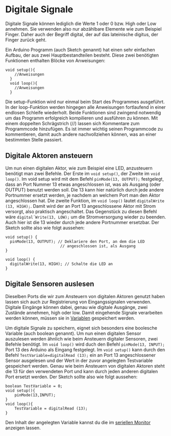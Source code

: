 # Digitale Signale

Digitale Signale können lediglich die Werte 1 oder 0 bzw. High oder Low annehmen. Sie verwenden also nur abzählbare Elemente wie zum Beispiel Finger. Daher auch der Begriff digital, der auf das lateinische digitus, der Finger zurück geht.

Ein Arduino Programm (auch Sketch genannt) hat einen sehr einfachen Aufbau, der aus zwei Hauptbestandteilen besteht. Diese zwei benötigten Funktionen enthalten Blöcke von Anweisungen:

```
void setup(){
    //Anweisungen
  }
  void loop(){
    //Anweisungen
  }
```

Die setup-Funktion wird nur einmal beim Start des Programmes ausgeführt. In der loop-Funktion werden hingegen alle Anweisungen fortlaufend in einer endlosen Schleife wiederholt. Beide Funktionen sind zwingend notwendig um das Programm erfolgreich kompilieren und ausführen zu können. Mit einem doppelten Schrägstrich (//) lassen sich Kommentare zum Programmcode hinzufügen. Es ist immer wichtig seinen Programmcode zu kommentieren, damit auch andere nachvollziehen können, was an einer bestimmten Stelle passiert.

## Digitale Aktoren ansteuern

Um nun einen digitalen Aktor, wie zum Beispiel eine LED, anzusteuern benötigt man zwei Befehle. Der Erste im `void setup()`, der Zweite im `void loop()`. Im void setup wird mit dem Befehl `pinMode(13, OUTPUT);` festgelegt, dass an Port Nummer 13 etwas angeschlossen ist, was als Ausgang (oder OUTPUT) benutzt werden soll. Die 13 kann hier natürlich durch jede andere Portnummer ersetzt werden, je nachdem an welchem Port man den Aktor angeschlossen hat. Die zweite Funktion, im `void loop()` lautet `digitalWrite (13, HIGH);`. Damit wird der an Port 13 angeschlossene Aktor mit Strom versorgt, also praktisch angeschaltet. Das Gegenstück zu diesen Befehl wäre `digital´Write(13, LOW);` um die Stromversorgung wieder zu beenden. Auch hier ist die 13 wieder durch jede andere Portnummer ersetzbar. Der Sketch sollte also wie folgt aussehen:


```
void setup() {
  pinMode(13, OUTPUT); // Deklariere den Port, an dem die LED            
                        // angeschlossen ist, als Ausgang
}

void loop() {
  digitalWrite(13, HIGH); // Schalte die LED an
}
```

## Digitale Sensoren auslesen
Dieselben Ports die wir zum Ansteuern von digitalen Aktoren genutzt haben lassen sich auch zur Registrierung von Eingangssignalen verwenden. Digitale Eingänge können dabei, genau wie digitale Ausgänge, zwei Zustände annehmen, high oder low.
Damit eingehende Signale verarbeiten werden können, müssen sie in [Variablen](./variablen.md) gespeichert werden. 

Um digitale Signale zu speichern, eignet sich besonders eine boolesche Variable (auch boolean genannt).
Um nun einen digitalen Sensor auszulesen werden ähnlich wie beim Ansteuern digitaler Sensoren, zwei Befehle benötigt. Im `void loop()` wird duch den Befehl `pinMode(13, INPUT);` Port 13 des Arduino als Eingang festgelegt. Im `void setup()` kann durch den Befehl `TestVariable=digitalRead (13);` ein an Port 13 angeschlossener Sensor ausgelesen und der Wert in der zuvor angelegten Testvariable gespeichert werden. Genau wie beim Ansteuern von digitalen Aktoren steht die 13 für den verwendeten Port und kann durch jeden anderen digitalen Port ersetzt werden.
Der Sketch sollte also wie folgt aussehen:
```
boolean TestVariable = 0;
void setup(){
	pinMode(13,INPUT);
}
void loop(){
	TestVariable = digitalRead (13);
}
```

Den Inhalt der angelegten Variable kannst du die im [seriellen Monitor](./der_serielle_monitor.md) anzeigen lassen.